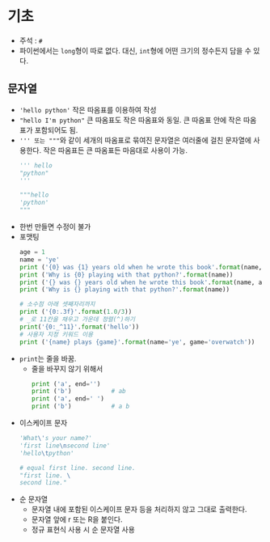 # 기초

- 주석 : `#`
- 파이썬에서는 `long`형이 따로 없다. 대신, `int`형에 어떤 크기의 정수든지 담을 수 있다.
## 문자열
  - `'hello python'` 작은 따옴표를 이용하여 작성
  - `"hello I'm python"` 큰 따옴표도 작은 따옴표와 동일. 큰 따옴표 안에 작은 따옴표가 포함되어도 됨.
  - `''' 또는 """`와 같이 세개의 따옴표로 묶여진 문자열은 여러줄에 걸친 문자열에 사용한다. 작은 따옴표든 큰 따옴표든 마음대로 사용이 가능.
    ```python
    ''' hello
    "python"
    '''

    """hello
    'python'
    """
    ```
  - 한번 만들면 수정이 불가
  - 포맷팅
    ```python
    age = 1
    name = 'ye'
    print ('{0} was {1} years old when he wrote this book'.format(name, age))
    print ('Why is {0} playing with that python?'.format(name))
    print ('{} was {} years old when he wrote this book'.format(name, age))
    print ('Why is {} playing with that python?'.format(name))
    ```
    ```python
    # 소수점 아래 셋째자리까지
    print ('{0:.3f}'.format(1.0/3))
    # _로 11칸을 채우고 가운데 정렬(^)하기
    print('{0:_^11}'.format('hello'))
    # 사용자 지정 키워드 이용
    print ('{name} plays {game}'.format(name='ye', game='overwatch'))
    ```
  - `print`는 줄을 바꿈.
    + 줄을 바꾸지 않기 위해서
      ```python
      print ('a', end='')
      print ('b')           # ab
      print ('a', end=' ')
      print ('b')           # a b
      ```
  - 이스케이프 문자
    ```python
    'What\'s your name?'
    'first line\nsecond line'
    'hello\tpython'

    # equal first line. second line.
    "first line. \
    second line."
    ```
  - 순 문자열
    + 문자열 내에 포함된 이스케이프 문자 등을 처리하지 않고 그대로 출력한다.
    + 문자열 앞에 r 또는 R을 붙인다.
    + 정규 표현식 사용 시 순 문자열 사용
